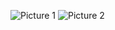 ![Picture 1](https://github.com/user-attachments/assets/fcc4e2f4-8392-4f67-a48f-d22baa14f3d0)
![Picture 2](https://github.com/user-attachments/assets/4e7d8d80-e0ae-4a1a-8241-58365182b6ce)
